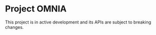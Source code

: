 # Project OMNIA

This project is in active development and its APIs are subject to breaking changes.
